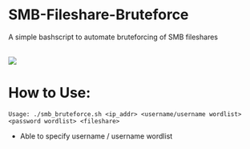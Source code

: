 # SMB-Fileshare-Bruteforce
A simple bashscript to automate bruteforcing of SMB fileshares

<br><img src="https://media.giphy.com/media/ndyB4BqIcEzfGNbdAj/giphy.gif">
# How to Use:
`Usage: ./smb_bruteforce.sh <ip_addr> <username/username wordlist> <password wordlist> <fileshare>`
- Able to specify username / username wordlist

